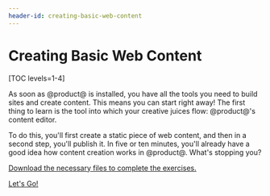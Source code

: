 ```yaml
---
header-id: creating-basic-web-content
---
```


# Creating Basic Web Content

[TOC levels=1-4]

As soon as @product@ is installed, you have all the tools you need to build
sites and create content. This means you can start right away! The first thing
to learn is the tool into which your creative juices flow: @product@'s content
editor. 

To do this, you'll first create a static piece of web content, and then in
a second step, you'll publish it. In five or ten minutes, you'll already have
a good idea how content creation works in @product@. What's stopping you? 

[Download the necessary files to complete the exercises.](https://dev.liferay.com/documents/10184/1463723/Creating+Content+Exercise+Images/b5076e05-9a6f-503a-0218-5b530bee2ef1?version=1.1&download=true)

<a class="go-link btn btn-primary" href="/discover/portal/-/knowledge_base/7-0/initial-setup">Let's Go!<span class="icon-circle-arrow-right"></span></a>
